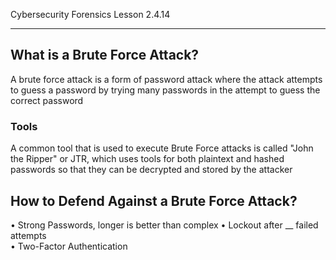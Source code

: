 Cybersecurity Forensics Lesson 2.4.14
___
## What is a Brute Force Attack?  
A brute force attack is a form of password attack where the attack attempts to guess a password by trying many passwords in the attempt to guess the correct password  

### Tools
A common tool that is used to execute Brute Force attacks is called "John the Ripper" or JTR, which uses tools for both plaintext and hashed passwords so that they can be decrypted and stored by the attacker

## How to Defend Against a Brute Force Attack?  
• Strong Passwords, longer is better than complex
• Lockout after __ failed attempts  
• Two-Factor Authentication  
